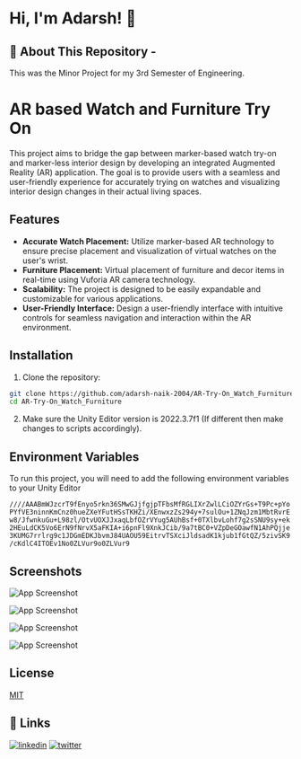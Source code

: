 
# Hi, I'm Adarsh! 👋


## 🚀 About This Repository - 
This was the Minor Project for my 3rd Semester of Engineering.


# AR based Watch and Furniture Try On

This project aims to bridge the gap between marker-based watch try-on and marker-less interior design by developing an integrated Augmented Reality (AR) application. The goal is to provide users with a seamless and user-friendly experience for accurately trying on watches and visualizing interior design changes in their actual living spaces.


## Features

- **Accurate Watch Placement:** Utilize marker-based AR technology to ensure precise placement and visualization of virtual watches on the user's wrist.
- **Furniture Placement:** Virtual placement of furniture and decor items in real-time using Vuforia AR camera technology.
- **Scalability:** The project is designed to be easily expandable and customizable for various applications.
- **User-Friendly Interface:** Design a user-friendly interface with intuitive controls for seamless navigation and interaction within the AR environment.


## Installation

1. Clone the repository:

```bash
git clone https://github.com/adarsh-naik-2004/AR-Try-On_Watch_Furniture.git
cd AR-Try-On_Watch_Furniture
```
2. Make sure the Unity Editor version is 2022.3.7f1 (If different then make changes to scripts accordingly).

## Environment Variables

To run this project, you will need to add the following environment variables to your Unity Editor

`////AAABmWJzcrT9fEnyo5rkn36SMwGJjfgjpTFbsMfRGLIXrZwlLCiOZYrGs+T9Pc+pYoPYfVE3ninnKmCnz0hueZXeYFutHSsTKHZi/XEnwxzZs294y+7sulOu+1ZNqJzm1MbtRvrEw8/JfwnkuGu+L98zl/OtvUOXJJxaqLbfOZrVYug5AUhBsf+0TXlbvLohf7g2sSNU9sy+ek2HEuLdCK5Vo6ErN9fNrvX5aFKIA+i6pnFl9XnkJCib/9a7tBC0+VZpDeGOawfN1AhPQjje3KUMG7rrlrg9c1JDGmEDKJbvmJ84UAOU59EitrvTSXciJldsadK1kjub1fGtQZ/5zivSK9/cKdlC4ITOEv1No0ZLVur9o0ZLVur9`




## Screenshots

![App Screenshot]("C:\Users\adars\OneDrive\Desktop\AR-Try-On_Watch_Furniture\Result_image\Picture1.jpg")

![App Screenshot](https://drive.google.com/file/d/1hw62JLrf6HTYfrSaOdptXjFlYDmlo35F/view?usp=sharing)

![App Screenshot](https://drive.google.com/file/d/1vuLT-APkm4zL1IDaA4J46FmnhdARzvgn/view?usp=sharing)

![App Screenshot](https://drive.google.com/file/d/1gwyJn2xWVoM8b6oDBq-ymHc1rOw0R3LT/view?usp=sharing)


## License

[MIT](https://github.com/adarsh-naik-2004/AR-Try-On_Watch_Furniture/blob/main/LICENSE.md)


## 🔗 Links
[![linkedin](https://img.shields.io/badge/linkedin-0A66C2?style=for-the-badge&logo=linkedin&logoColor=white)](https://www.linkedin.com/in/adarsh-manjunath-naik-a2004m/)
[![twitter](https://img.shields.io/badge/twitter-1DA1F2?style=for-the-badge&logo=twitter&logoColor=white)](https://twitter.com/Adarsh_M_Naik)

